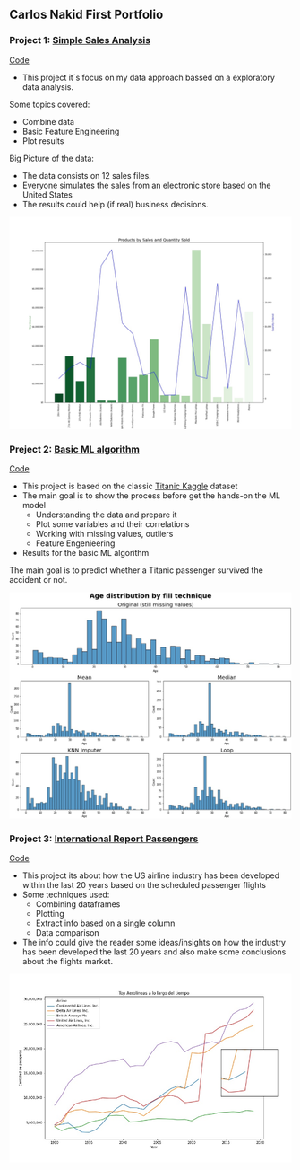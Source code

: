 ## Carlos Nakid First Portfolio

### Project 1: [Simple Sales Analysis](https://github.com/carlosnkd/Simple-Sales-Analysis)
[Code](https://github.com/carlosnkd/Simple-Sales-Analysis/blob/main/Simple%20Sales%20Analysis.ipynb)
* This project it´s focus on my data approach bassed on a exploratory data analysis.

Some topics covered:
  * Combine data
  * Basic Feature Engineering
  * Plot results
  
Big Picture of the data:
* The data consists on 12 sales files.
* Everyone simulates the sales from an electronic store based on the United States
* The results could help (if real) business decisions.

![](https://github.com/carlosnkd/First_Porfolio/blob/main/IMAGES/plot.jpg)



### Preject 2: [Basic ML algorithm](https://github.com/carlosnkd/Titanic)
[Code](https://github.com/carlosnkd/Titanic/blob/main/Titanic%20Random%20Forest.ipynb)
* This project is based on the classic [Titanic Kaggle](https://www.kaggle.com/c/titanic/data) dataset
* The main goal is to show the process before get the hands-on the ML model
  * Understanding the data and prepare it
  * Plot some variables and their correlations
  * Working with missing values, outliers
  * Feature Engenieering
* Results for the basic ML algorithm

The main goal is to predict whether a Titanic passenger survived the accident or not.

 ![](https://github.com/carlosnkd/First_Porfolio/blob/main/IMAGES/Titanic%20Technique.jpg)


### Project 3: [International Report Passengers](https://github.com/carlosnkd/Flights)
[Code](https://github.com/carlosnkd/Flights/blob/main/Flights.ipynb)
* This project its about how the US airline industry has been developed within the last 20 years based on the scheduled passenger flights
* Some techniques used:
   * Combining dataframes
   * Plotting
   * Extract info based on a single column
   * Data comparison 
* The info could give the reader some ideas/insights on how the industry has been developed the last 20 years and also make some conclusions about the flights market. 


![](https://github.com/carlosnkd/First_Porfolio/blob/main/IMAGES/flights.jpg)
